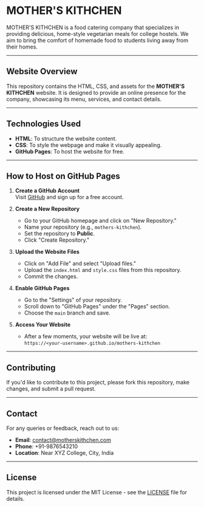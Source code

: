 # MOTHER'S KITHCHEN

MOTHER'S KITHCHEN is a food catering company that specializes in providing delicious, home-style vegetarian meals for college hostels. We aim to bring the comfort of homemade food to students living away from their homes.

---

## Website Overview

This repository contains the HTML, CSS, and assets for the **MOTHER'S KITHCHEN** website. It is designed to provide an online presence for the company, showcasing its menu, services, and contact details.

---

## Technologies Used

- **HTML**: To structure the website content.
- **CSS**: To style the webpage and make it visually appealing.
- **GitHub Pages**: To host the website for free.

---

## How to Host on GitHub Pages

1. **Create a GitHub Account**  
   Visit [GitHub](https://github.com) and sign up for a free account.

2. **Create a New Repository**  
   - Go to your GitHub homepage and click on "New Repository."
   - Name your repository (e.g., `mothers-kithchen`).
   - Set the repository to **Public**.
   - Click "Create Repository."

3. **Upload the Website Files**  
   - Click on "Add File" and select "Upload files."
   - Upload the `index.html` and `style.css` files from this repository.
   - Commit the changes.

4. **Enable GitHub Pages**  
   - Go to the "Settings" of your repository.
   - Scroll down to "GitHub Pages" under the "Pages" section.
   - Choose the `main` branch and save.

5. **Access Your Website**  
   - After a few moments, your website will be live at:  
     `https://<your-username>.github.io/mothers-kithchen`

---

## Contributing

If you'd like to contribute to this project, please fork this repository, make changes, and submit a pull request.

---

## Contact

For any queries or feedback, reach out to us:

- **Email**: contact@motherskithchen.com
- **Phone**: +91-9876543210
- **Location**: Near XYZ College, City, India

---

## License

This project is licensed under the MIT License - see the [LICENSE](LICENSE) file for details.
